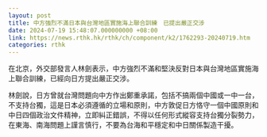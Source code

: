 ```yaml
---
layout: post
title: 中方強烈不滿日本與台灣地區實施海上聯合訓練　已提出嚴正交涉
date: 2024-07-19 15:48:07.000000000 +08:00
link: https://news.rthk.hk/rthk/ch/component/k2/1762293-20240719.htm
categories: rthk
---
```


在北京，外交部發言人林劍表示，中方強烈不滿和堅決反對日本與台灣地區實施海上聯合訓練，已經向日方提出嚴正交涉。

林劍說，日方曾就台灣問題向中方作出鄭重承諾，包括不搞兩個中國或一中一台，不支持台獨，這是日本必須遵循的立場和原則，中方敦促日方恪守一個中國原則和中日四個政治文件精神，立即糾正錯誤，不得以任何形式縱容支持台獨分裂勢力，在東海、南海問題上謹言慎行，不要為台海和平穩定和中日關係製造干擾。
